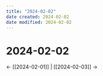 ```yaml
---
title: "2024-02-02"
date created: 2024-02-02
date modified: 2024-02-02
---
```


# 2024-02-02

← [[2024-02-01]] | [[2024-02-03]] →
